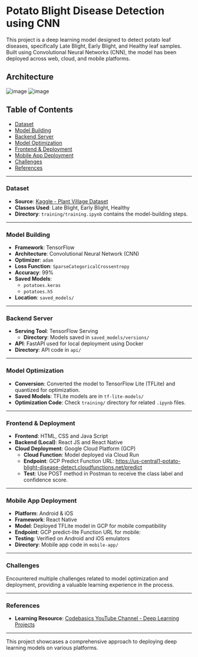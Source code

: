 # Potato Blight Disease Detection using CNN

This project is a deep learning model designed to detect potato leaf diseases, specifically Late Blight, Early Blight, and Healthy leaf samples. Built using Convolutional Neural Networks (CNN), the model has been deployed across web, cloud, and mobile platforms.

## Architecture
![image](https://github.com/user-attachments/assets/1efc0643-5026-485b-845e-a60c103fabc0)
![image](https://github.com/user-attachments/assets/fe272b86-794f-45df-89bb-5b9245a16e29)



## Table of Contents
- [Dataset](#dataset)
- [Model Building](#model-building)
- [Backend Server](#backend-server)
- [Model Optimization](#model-optimization)
- [Frontend & Deployment](#frontend--deployment)
- [Mobile App Deployment](#mobile-app-deployment)
- [Challenges](#challenges)
- [References](#references)

---

### Dataset
- **Source**: [Kaggle - Plant Village Dataset](https://www.kaggle.com/datasets/arjuntejaswi/plant-village)
- **Classes Used**: Late Blight, Early Blight, Healthy
- **Directory**: `training/training.ipynb` contains the model-building steps.

---

### Model Building
- **Framework**: TensorFlow
- **Architecture**: Convolutional Neural Network (CNN)
- **Optimizer**: `adam`
- **Loss Function**: `SparseCategoricalCrossentropy`
- **Accuracy**: 99%
- **Saved Models**:
  - `potatoes.keras`
  - `potatoes.h5`
- **Location**: `saved_models/`

---

### Backend Server
- **Serving Tool**: TensorFlow Serving
  - **Directory**: Models saved in `saved_models/versions/`
- **API**: FastAPI used for local deployment using Docker
- **Directory**: API code in `api/`

---

### Model Optimization
- **Conversion**: Converted the model to TensorFlow Lite (TFLite) and quantized for optimization.
- **Saved Models**: TFLite models are in `tf-lite-models/`
- **Optimization Code**: Check `training/` directory for related `.ipynb` files.

---

### Frontend & Deployment
- **Frontend**: HTML, CSS and Java Script
- **Backend (Local)**: React JS and React Native
- **Cloud Deployment**: Google Cloud Platform (GCP)
  - **Cloud Function**: Model deployed via Cloud Run
  - **Endpoint**: GCP Predict Function URL: https://us-central1-potato-blight-disease-detect.cloudfunctions.net/predict
  - **Test**: Use POST method in Postman to receive the class label and confidence score.

---

### Mobile App Deployment
- **Platform**: Android & iOS
- **Framework**: React Native
- **Model**: Deployed TFLite model in GCP for mobile compatibility
- **Endpoint**: GCP predict-lite Function URL for mobile:
- **Testing**: Verified on Android and iOS emulators
- **Directory**: Mobile app code in `mobile-app/`

---

### Challenges
Encountered multiple challenges related to model optimization and deployment, providing a valuable learning experience in the process.

---

### References
- **Learning Resource**: [Codebasics YouTube Channel - Deep Learning Projects](https://www.youtube.com/playlist?list=PLeo1K3hjS3utJFNGyBpIvjWgSDY0eOE8S)

---

This project showcases a comprehensive approach to deploying deep learning models on various platforms.
